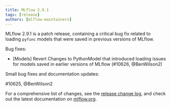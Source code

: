 ```yaml
---
title: MLflow 2.9.1
tags: [release]
authors: [mlflow-maintainers]
---
```


MLflow 2.9.1 is a patch release, containing a critical bug fix related to loading `pyfunc` models that were saved in previous versions of MLflow.

Bug fixes:

- [Models] Revert Changes to PythonModel that introduced loading issues for models saved in earlier versions of MLflow (#10626, @BenWilson2)

Small bug fixes and documentation updates:

#10625, @BenWilson2

For a comprehensive list of changes, see the [release change log](https://github.com/mlflow/mlflow/releases/tag/v2.9.1), and check out the latest documentation on [mlflow.org](http://mlflow.org/).

